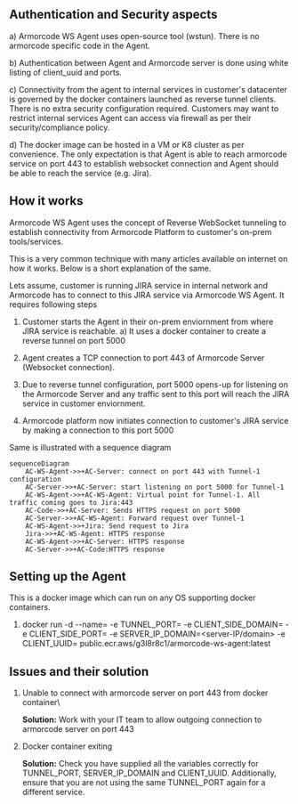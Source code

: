 ## Authentication and Security aspects
a) Armorcode WS Agent uses open-source tool (wstun). There is no armorcode specific code in the Agent.

b) Authentication between Agent and Armorcode server is done using white listing of client_uuid and ports.

c) Connectivity from the agent to internal services in customer's datacenter is governed by the docker containers launched as reverse tunnel clients. There is no extra security configuration required. Customers may want to restrict internal services Agent can access via firewall as per their security/compliance policy.

d) The docker image can be hosted in a VM or K8 cluster as per convenience. The only expectation is that Agent is able to reach armorcode service on port 443 to establish websocket connection and Agent should be able to reach the service (e.g. Jira).


## How it works
Armorcode WS Agent uses the concept of Reverse WebSocket tunneling to establish connectivity from Armorcode Platform to customer's on-prem tools/services.

This is a very common technique with many articles available on internet on how it works. Below is a short explanation of the same.

Lets assume, customer is running JIRA service in internal network and Armorcode has to connect to this JIRA service via Armorcode WS Agent. It requires following steps

1) Customer starts the Agent in their on-prem enviornment from where JIRA service is reachable.
   a) It uses a docker container to create a reverse tunnel on port 5000

2) Agent creates a TCP connection to port 443 of Armorcode Server (Websocket connection).

3) Due to reverse tunnel configuration, port 5000 opens-up for listening on the Armorcode Server and any traffic sent to this port will reach the JIRA service in customer enviornment.

4) Armorcode platform now initiates connection to customer's JIRA service by making a connection to this port 5000

Same is illustrated with a sequence diagram
```mermaid
sequenceDiagram
    AC-WS-Agent->>+AC-Server: connect on port 443 with Tunnel-1 configuration
    AC-Server->>+AC-Server: start listening on port 5000 for Tunnel-1
    AC-WS-Agent->>+AC-WS-Agent: Virtual point for Tunnel-1. All traffic coming goes to Jira:443
    AC-Code->>+AC-Server: Sends HTTPS request on port 5000
    AC-Server->>+AC-WS-Agent: Forward request over Tunnel-1
    AC-WS-Agent->>+Jira: Send request to Jira
    Jira->>+AC-WS-Agent: HTTPS response
    AC-WS-Agent->>+AC-Server: HTTPS response
    AC-Server->>+AC-Code:HTTPS response
```

## Setting up the Agent
This is a docker image which can run on any OS supporting docker containers.

1. docker run -d --name=<name-for-container> -e TUNNEL_PORT=<tunnel-port-on-server> -e CLIENT_SIDE_DOMAIN=<client-side-domain> -e CLIENT_SIDE_PORT=<client-side-port> -e SERVER_IP_DOMAIN=<server-IP/domain> -e CLIENT_UUID=<client-uuid> public.ecr.aws/g3l8r8c1/armorcode-ws-agent:latest


## Issues and their solution

1. Unable to connect with armorcode server on port 443 from docker container\

   **Solution:** Work with your IT team to allow outgoing connection to armorcode server on port 443

2. Docker container exiting

   **Solution:** Check you have supplied all the variables correctly for TUNNEL_PORT, SERVER_IP_DOMAIN and CLIENT_UUID. Additionally, ensure that you are not using the same TUNNEL_PORT again for a different service.